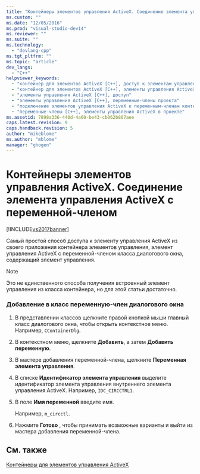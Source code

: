```yaml
---
title: "Контейнеры элементов управления ActiveX. Соединение элемента управления ActiveX с переменной-членом | Microsoft Docs"
ms.custom: ""
ms.date: "12/05/2016"
ms.prod: "visual-studio-dev14"
ms.reviewer: ""
ms.suite: ""
ms.technology: 
  - "devlang-cpp"
ms.tgt_pltfrm: ""
ms.topic: "article"
dev_langs: 
  - "C++"
helpviewer_keywords: 
  - "контейнер для элементов ActiveX [C++], доступ к элементам управления ActiveX"
  - "контейнер для элементов ActiveX [C++], элементы управления ActiveX как переменные-члены"
  - "элементы управления ActiveX [C++], доступ"
  - "элементы управления ActiveX [C++], переменные-члены проекта"
  - "подключение элементов управления ActiveX к переменным-членам контейнера"
  - "переменные-члены [C++], элементы управления ActiveX в проекте"
ms.assetid: 7898a336-440d-4a60-be43-cb062b807aee
caps.latest.revision: 9
caps.handback.revision: 5
author: "mikeblome"
ms.author: "mblome"
manager: "ghogen"
---
```

# Контейнеры элементов управления ActiveX. Соединение элемента управления ActiveX с переменной-членом
[!INCLUDE[vs2017banner](../assembler/inline/includes/vs2017banner.md)]

Самый простой способ доступа к элементу управления ActiveX из своего приложения контейнера элементов управления, элемент управления ActiveX с переменной\-членом класса диалогового окна, содержащий элемент управления.  
  
> [!NOTE]
>  Это не единственного способа получения встроенный элемент управления из класса контейнера, но для этой статьи достаточно.  
  
### Добавление в класс переменную\-член диалогового окна  
  
1.  В представлении классов щелкните правой кнопкой мыши главный класс диалогового окна, чтобы открыть контекстное меню.  Например, `CContainerDlg`.  
  
2.  В контекстном меню, щелкните **Добавить**, а затем **Добавить переменную**.  
  
3.  В мастере добавления переменной\-члена, щелкните **Переменная элемента управления**.  
  
4.  В списке **Идентификатор элемента управления** выделите идентификатор элемента управления внутреннего элемента управления ActiveX.  Например, `IDC_CIRCCTRL1`.  
  
5.  В поле **Имя переменной** введите имя.  
  
     Например, `m_circctl`.  
  
6.  Нажмите **Готово** , чтобы принимать возможные варианты и выйти из мастера добавления переменной\-члена.  
  
## См. также  
 [Контейнеры для элементов управления ActiveX](../mfc/activex-control-containers.md)